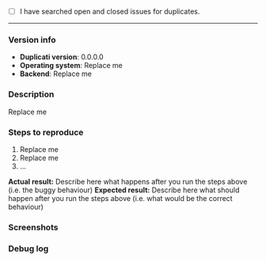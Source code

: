<!--
This is a bug report template. By following the instructions below and filling out the sections with your information, you will help the developers to get all the necessary data to fix your issue.
You may remove sections that aren't relevant to your particular case. You can also preview your report before submitting it.
-->

<!-- Let's begin with a checklist: Please search to see if an issue has already been created for your report.Replace the empty checkbox [ ] below with a checked one [x] if you already searched for duplicate bugs. -->
- [ ] I have searched open and closed issues for duplicates.

----------------------------------------

### Version info <!-- (Please replace the following examples with your info.) -->
- **Duplicati version**: 0.0.0.0
- **Operating system**: Replace me <!-- (Windows 10, macOS 10.12, Debian or Ubuntu, Fedora or RedHat, etc.) -->
- **Backend**: Replace me <!-- (Amazon S3, OneDrive, Google Drive, FTP, WebDAV, Local, etc.) -->

### Description <!-- Describe the issue that you are experiencing below. -->
Replace me

### Steps to reproduce <!-- List the steps to reproduce the bug if possible. -->
1. Replace me
2. Replace me
3. ...

**Actual result:** Describe here what happens after you run the steps above (i.e. the buggy behaviour)
**Expected result:** Describe here what should happen after you run the steps above (i.e. what would be the correct behaviour)

### Screenshots <!-- You can drag & drop or paste your images below. -->

### Debug log <!-- Posting a debug log helps the developers find and fix your issue more easily. Please wrap your code in a code block by using triple backticks. -->
